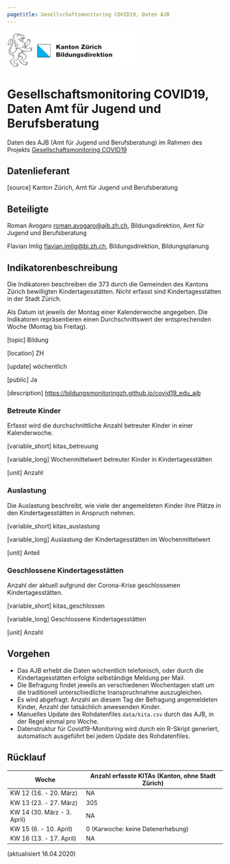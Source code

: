 ```yaml
---
pagetitle: Gesellschaftsmonitoring COVID19, Daten AJB
---
```


![](https://github.com/bildungsmonitoringZH/bildungsmonitoringZH.github.io/raw/master/assets/ktzh_bi_logo_de-300x88.jpg)

# Gesellschaftsmonitoring COVID19, Daten Amt für Jugend und Berufsberatung 

Daten des AJB (Amt für Jugend und Berufsberatung) im Rahmen des Projekts [Gesellschaftsmonitoring COVID19](https://statistikzh.github.io/covid19monitoring/)

## Datenlieferant

[source] Kanton Zürich, Amt für Jugend und Berufsberatung 

## Beteiligte

Roman Avogaro <roman.avogaro@ajb.zh.ch>, Bildungsdirektion, Amt für Jugend und Berufsberatung

Flavian Imlig <flavian.imlig@bi.zh.ch>, Bildungsdirektion, Bildungsplanung

## Indikatorenbeschreibung

Die Indikatoren beschreiben die 373 durch die Gemeinden des Kantons Zürich bewilligten Kindertagesstätten. Nicht erfasst sind Kindertagesstätten in der Stadt Zürich.

Als Datum ist jeweils der Montag einer Kalenderwoche angegeben. Die Indikatoren repräsentieren einen Durchschnittswert der entsprechenden Woche (Montag bis Freitag).

[topic] Bildung

[location] ZH

[update] wöchentlich

[public] Ja

[description] https://bildungsmonitoringzh.github.io/covid19_edu_ajb

### Betreute Kinder

Erfasst wird die durchschnittliche Anzahl betreuter Kinder in einer Kalenderwoche.

[variable_short] kitas_betreuung

[variable_long] Wochenmittelwert betreuter Kinder in Kindertagesstätten

[unit] Anzahl

### Auslastung

Die Auslastung beschreibt, wie viele der angemeldeten Kinder ihre Plätze in den Kindertagesstätten in Anspruch nehmen.

[variable_short] kitas_auslastung

[variable_long] Auslastung der Kindertagesstätten im Wochenmittelwert

[unit] Anteil

### Geschlossene Kindertagesstätten

Anzahl der aktuell aufgrund der Corona-Krise geschlossenen Kindertagesstätten.

[variable_short] kitas_geschlossen

[variable_long] Geschlossene Kindertagesstätten 

[unit] Anzahl

## Vorgehen

* Das AJB erhebt die Daten wöchentlich telefonisch, oder durch die Kindertagesstätten erfolgte selbständige Meldung per Mail.
* Die Befragung findet jeweils an verschiedenen Wochentagen statt um die traditionell unterschiedliche Inanspruchnahme auszugleichen.
* Es wird abgefragt: Anzahl an diesem Tag der Befragung angemeldeten Kinder, Anzahl der tatsächlich anwesenden Kinder.
* Manuelles Update des Rohdatenfiles `data/kita.csv` durch das AJB, in der Regel einmal pro Woche.
* Datenstruktur für Covid19-Monitoring wird durch ein R-Skript generiert, automatisch ausgeführt bei jedem Update des Rohdatenfiles.

## Rücklauf

Woche | Anzahl erfasste KITAs (Kanton, ohne Stadt Zürich)
----- | -----
KW 12 (16. - 20. März) | NA
KW 13 (23. - 27. März) | 305
KW 14 (30. März - 3. April) | NA
KW 15 (6. - 10. April) | 0 (Karwoche: keine Datenerhebung)
KW 16 (13. - 17. April) | NA

(aktualisiert 16.04.2020)